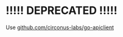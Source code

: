 # !!!!! DEPRECATED !!!!!

Use [github.com/circonus-labs/go-apiclient](https://github.com/circonus-labs/go-apiclient)
